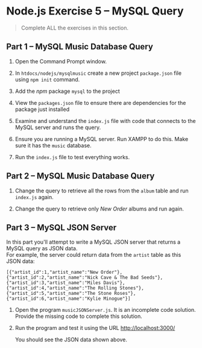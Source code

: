 # Node.js Exercise 5 – MySQL Query
		
> Complete ALL the exercises in this section.

<!-- 
## Fetch latest Repository Branch

```
$ cd /DRIVE/xampp/htdocs/nodejs
$ git pull --no-edit https://github.com/noucampdotorgSSAD2019/nodejs.git latest
$ git status

``` -->
## Part 1 – MySQL Music Database Query

1.  Open the Command Prompt window.

1.	In ``htdocs/nodejs/mysqlmusic`` create a new project ``package.json`` file using ``npm init`` command.

1.	Add the *npm* package ``mysql`` to the project

1.	View the ``packages.json`` file to ensure there are dependencies for the package just installed

1.  Examine and understand the ``index.js`` file with code that connects to the MySQL server and runs the query.

1.  Ensure you are running a MySQL server.  Run XAMPP to do this.  Make sure it has the ``music`` database.

1.  Run the ``index.js`` file to test everything works.


## Part 2 – MySQL Music Database Query

1.  Change the query to retrieve all the rows from the ``album`` table and run ``index.js`` again.

1.  Change the query to retrieve only *New Order* albums and run again.

<!-- 1.  Push your code to your private repository on GitHub. Type these commands into your Git Bash client:

    ```
    $ cd /<DRIVE>/xampp/htdocs/nodejs
    $ git status
    $ git add .
    $ git commit -m "Exercise 5 - DONE|PARTIAL|HELP"
    $ git push origin master
    $ git status
    ``` -->

## Part 3 – MySQL JSON Server

In this part you'll attempt to write a MySQL JSON server that returns a MySQL query as JSON data.  
For example, the server could return data from the ``artist`` table as this JSON data:

```
[{"artist_id":1,"artist_name":"New Order"},{"artist_id":2,"artist_name":"Nick Cave & The Bad Seeds"},{"artist_id":3,"artist_name":"Miles Davis"},{"artist_id":4,"artist_name":"The Rolling Stones"},{"artist_id":5,"artist_name":"The Stone Roses"},{"artist_id":6,"artist_name":"Kylie Minogue"}]
```

1.  Open the program ``musicJSONServer.js``.  It is an incomplete code solution.  Provide the missing code to complete this solution.

1.  Run the program and test it using the URL [http://localhost:3000/](http://localhost:3000/) 

    You should see the JSON data shown above.